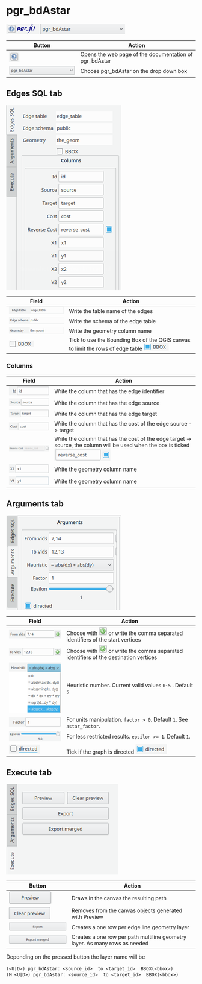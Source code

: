 <pgRoutingLayer Manual>
<Copyright(c) pgRouting Contributors>
<This documentation is licensed under a Creative Commons Attribution-Share>
<Alike 3.0 License: http://creativecommons.org/licenses/by-sa/3.0/>

# pgr_bdAstar
![pgr_bdAstar](../img/functions/f_pgr_bdAstar.png)

|Button|Action|
| ----------- | --------- |
|![Help](../img/functions/helpButton.png)|Opens the web page of the documentation of pgr_bdAstar|
|![Function](../img/functions/bdAstar.png)| Choose pgr_bdAstar on the drop down box|

## Edges SQL tab
![Edges SQL tab](../img/tabs/edges_SQL/astar_edgesSQL.png)

|Field|Action|
| ----------- | --------- |
|![Edge table](../img/fields/edgesSQL_fields/edge_table.png)| Write the table name of the edges|
|![Edge schema](../img/fields/edgesSQL_fields/edge_schema.png)|Write the schema of the edge table|
|![Geometry](../img/fields/edgesSQL_fields/geometry.png)|Write the geometry column name|
|![BBOX](../img/fields/edgesSQL_fields/BBOX.png)|Tick to use the  Bounding Box of the QGIS canvas to limit the rows of edge table ![BBOX](../img/fields/edgesSQL_fields/BBOXon.png)|

### Columns

|Field|Action|
| ----------- | --------- |
|![Id](../img/fields/edgesSQL_fields/columns/Id.png)| Write the column that has the edge identifier|
|![Source](../img/fields/edgesSQL_fields/columns/source.png)|Write the column that has the edge source|
|![Target](../img/fields/edgesSQL_fields/columns/target.png)|Write the column that has the edge target|
|![Cost](../img/fields/edgesSQL_fields/columns/cost.png)|Write the column that has the cost of the edge source -> target|
|![Reverse Cost](../img/fields/edgesSQL_fields/columns/reverseCostOFF.png)|Write the column that has the cost of the edge target -> source, the column will be used when the box is ticked ![Reverse Cost](../img/fields/edgesSQL_fields/columns/reverseCost.png)|
|![x](../img/fields/edgesSQL_fields/columns/x1.png)|Write the geometry column name|
|![y](../img/fields/edgesSQL_fields/columns/y1.png)|Write the geometry column name|

## Arguments tab
![Arguments tab](../img/tabs/arguments/arguments_astar.png)

|Field|Action|
| ----------- | --------- |
|![fromVids](../img/fields/arguments/astar-dijkstra_fromVids.png)| Choose with ![plus](../img/tabs/arguments/plus_button.png) or write the comma separated identifiers of the start vertices|
|![toVids](../img/fields/arguments/astar-dijkstra_toVids.png)|Choose with ![plus](../img/tabs/arguments/plus_button.png) or write the comma separated identifiers of the destination vertices|
|![Heuristic](../img/fields/arguments/astar_heuristic.png)| Heuristic number. Current valid values `0~5` . Default ``5``|
|![Factor](../img/fields/arguments/astar_factor.png)| For units manipulation.  `factor > 0`.  Default  ``1``. See  `astar_factor`.|
|![Epsilon](../img/fields/arguments/astar_epsilon.png)| For less restricted results. `epsilon >= 1`.  Default ``1``.|
|![Directed](../img/fields/arguments/directedOFF.png)| Tick if the graph is directed ![Directed](../img/fields/arguments/directedON.png)|

## Execute tab 
![Execute tab](../img/tabs/execute/execute.png)

|Button|Action|
| ----------- | --------- |
|![Preview](../img/buttons/execute/preview.png)| Draws in the canvas the resulting path |
|![Clear Preview](../img/buttons/execute/clearpreview.png)| Removes from the canvas objects generated with Preview|
|![Export](../img/buttons/execute/export.png)| Creates a one row per edge line geometry layer|
|![Export Merged](../img/buttons/execute/exportmergedON.png)| Creates a one row per path multiline geometry layer. As many rows as needed|


Depending on the pressed button the layer name will be 
```
(<U|D>) pgr_bdAstar: <source_id>  to <target_id>  BBOX(<bbox>)
(M <U|D>) pgr_bdAstar: <source_id>  to <target_id>  BBOX(<bbox>)
```